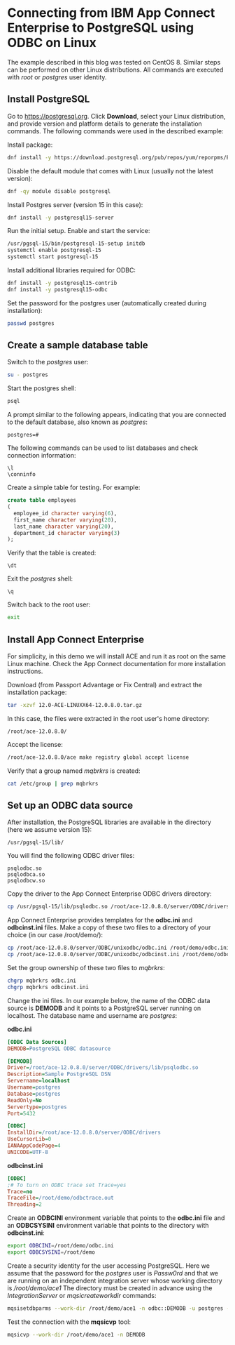 
# Connecting from IBM App Connect Enterprise to PostgreSQL using ODBC on Linux

The example described in this blog was tested on CentOS 8. Similar steps can be performed on other Linux distributions. All commands are executed with *root* or *postgres* user identity.

## Install PostgreSQL

Go to https://postgresql.org. Click **Download**, select your Linux distribution, and provide version and platform details to generate the installation commands. The following commands were used in the described example:

Install package:
```sh
dnf install -y https://download.postgresql.org/pub/repos/yum/reporpms/EL-8-x86_64/pgdg-redhat-repo-latest.noarch.rpm
```

Disable the default module that comes with Linux (usually not the latest version):
```sh
dnf -qy module disable postgresql
```

Install Postgres server (version 15 in this case):
```sh
dnf install -y postgresql15-server
```

Run the initial setup. Enable and start the service:
```sh
/usr/pgsql-15/bin/postgresql-15-setup initdb
systemctl enable postgresql-15
systemctl start postgresql-15
```

Install additional libraries required for ODBC:
```sh
dnf install -y postgresql15-contrib
dnf install -y postgresql15-odbc
```

Set the password for the postgres user (automatically created during installation):
```sh
passwd postgres
```

## Create a sample database table

Switch to the *postgres* user:
```sh
su - postgres
```

Start the postgres shell:
```sh
psql
```

A prompt similar to the following appears, indicating that you are connected to the default database, also known as *postgres*:
```
postgres=#
```

The following commands can be used to list databases and check connection information:
```
\l
\conninfo
```

Create a simple table for testing. For example:
```sql
create table employees
(
  employee_id character varying(6),
  first_name character varying(20),
  last_name character varying(20),
  department_id character varying(3)
);
```

Verify that the table is created:
```
\dt
```

Exit the *postgres* shell:
```
\q
```

Switch back to the root user:
```sh
exit
```

## Install App Connect Enterprise

For simplicity, in this demo we will install ACE and run it as root on the same Linux machine.  Check the App Connect documentation for more installation instructions. 

Download (from Passport Advantage or Fix Central) and extract the installation package:
```sh
tar -xzvf 12.0-ACE-LINUXX64-12.0.8.0.tar.gz
```

In this case, the files were extracted in the root user's home directory:
```
/root/ace-12.0.8.0/
```

Accept the license:
```sh
/root/ace-12.0.8.0/ace make registry global accept license
```

Verify that a group named *mqbrkrs* is created:
```sh
cat /etc/group | grep mqbrkrs
```

## Set up an ODBC data source

After installation, the PostgreSQL libraries are available in the directory (here we assume version 15):
```
/usr/pgsql-15/lib/
```

You will find the following ODBC driver files:
```
psqlodbc.so
psqlodbca.so
psqlodbcw.so
```

Copy the driver to the App Connect Enterprise ODBC drivers directory:
```sh
cp /usr/pgsql-15/lib/psqlodbc.so /root/ace-12.0.8.0/server/ODBC/drivers/lib/.
```

App Connect Enterprise provides templates for the **odbc.ini** and **odbcinst.ini** files. Make a copy of these two files to a directory of your choice (in our case /root/demo/):
```sh
cp /root/ace-12.0.8.0/server/ODBC/unixodbc/odbc.ini /root/demo/odbc.ini
cp /root/ace-12.0.8.0/server/ODBC/unixodbc/odbcinst.ini /root/demo/odbcinst.ini
```

Set the group ownership of these two files to *mqbrkrs*:
```sh
chgrp mqbrkrs odbc.ini
chgrp mqbrkrs odbcinst.ini
```

Change the ini files. In our example below, the name of the ODBC data source is **DEMODB** and it points to a PostgreSQL server running on localhost. The database name and username are *postgres*:

**odbc.ini**
```ini
[ODBC Data Sources]
DEMODB=PostgreSQL ODBC datasource

[DEMODB]
Driver=/root/ace-12.0.8.0/server/ODBC/drivers/lib/psqlodbc.so
Description=Sample PostgreSQL DSN
Servername=localhost
Username=postgres
Database=postgres
ReadOnly=No
Servertype=postgres
Port=5432

[ODBC]
InstallDir=/root/ace-12.0.8.0/server/ODBC/drivers
UseCursorLib=0
IANAAppCodePage=4
UNICODE=UTF-8
```

**odbcinst.ini**
```ini
[ODBC]
;# To turn on ODBC trace set Trace=yes
Trace=no
TraceFile=/root/demo/odbctrace.out
Threading=2
```

Create an **ODBCINI** environment variable that points to the **odbc.ini** file and an **ODBCSYSINI** environment variable that points to the directory with **odbcinst.ini**:
```sh
export ODBCINI=/root/demo/odbc.ini
export ODBCSYSINI=/root/demo
```

Create a security identity for the user accessing PostgreSQL. Here we assume that the password for the *postgres* user is *Passw0rd* and that we are running on an independent integration server whose working directory is */root/demo/ace1* The directory must be created in advance using the *IntegrationServer* or *mqsicreateworkdir* commands:
```sh
mqsisetdbparms --work-dir /root/demo/ace1 -n odbc::DEMODB -u postgres -p Passw0rd
```

Test the connection with the **mqsicvp** tool:
```sh
mqsicvp --work-dir /root/demo/ace1 -n DEMODB
```




















